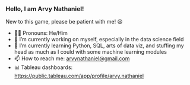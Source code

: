 ### Hello, I am Arvy Nathaniel!

New to this game, please be patient with me!	:laughing:

- :raising_hand_man: Pronouns: He/Him
- :mechanical_arm: I’m currently working on myself, especially in the data science field 
- :brain: I’m currently learning Python, SQL, arts of data viz, and stuffing my head as much as I could with some machine learning modules
- 📫 How to reach me: arvynathaniel@gmail.com
- :bar_chart: Tableau dashboards: https://public.tableau.com/app/profile/arvy.nathaniel
